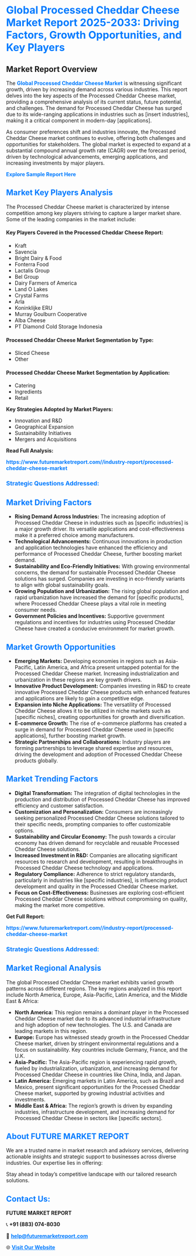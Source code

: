 <h1 style="color: #007BFF;">Global Processed Cheddar Cheese Market Report 2025-2033: Driving Factors, Growth Opportunities, and Key Players</h1>

<section id="overview">
<h2>Market Report Overview</h2>
<p>The <a href="https://www.futuremarketreport.com//industry-report/processed-cheddar-cheese-market" style="color: #007BFF; text-decoration: none;"><strong>Global Processed Cheddar Cheese Market</strong></a> is witnessing significant growth, driven by increasing demand across various industries. This report delves into the key aspects of the Processed Cheddar Cheese market, providing a comprehensive analysis of its current status, future potential, and challenges. The demand for Processed Cheddar Cheese has surged due to its wide-ranging applications in industries such as [insert industries], making it a critical component in modern-day [applications].</p>
<p>As consumer preferences shift and industries innovate, the Processed Cheddar Cheese market continues to evolve, offering both challenges and opportunities for stakeholders. The global market is expected to expand at a substantial compound annual growth rate (CAGR) over the forecast period, driven by technological advancements, emerging applications, and increasing investments by major players.</p>
</section>

<section id="overview">
<p><a href="https://www.futuremarketreport.com//request-sample/reportId=49093" style="color: #007BFF; text-decoration: none;"><strong>Explore Sample Report Here</strong></a></p>
</section>

<section id="key-players">
<h2 style="color: #007BFF;">Market Key Players Analysis</h2>
<p>The Processed Cheddar Cheese market is characterized by intense competition among key players striving to capture a larger market share. Some of the leading companies in the market include:</p>
<h4>Key Players Covered in the Processed Cheddar Cheese Report:</h4>
<ul><li>Kraft</li><li>Savencia</li><li>Bright Dairy &amp; Food</li><li>Fonterra Food</li><li>Lactalis Group</li><li>Bel Group</li><li>Dairy Farmers of America</li><li>Land O Lakes</li><li>Crystal Farms</li><li>Arla</li><li>Koninklijke ERU</li><li>Murray Goulburn Cooperative</li><li>Alba Cheese</li><li>PT Diamond Cold Storage Indonesia</li></ul>
<h4>Processed Cheddar Cheese Market Segmentation by Type:</h4>
<ul><li>Sliced Cheese</li><li>Other</li></ul>

<h4>Processed Cheddar Cheese Market Segmentation by Application:</h4>
<ul><li>Catering</li><li>Ingredients</li><li>Retail</li></ul>
<p><strong>Key Strategies Adopted by Market Players:</strong></p>
<ul>
<li>Innovation and R&D</li>
<li>Geographical Expansion</li>
<li>Sustainability Initiatives</li>
<li>Mergers and Acquisitions</li>
</ul>
</section>

<section>
<p><strong>Read Full Analysis: </strong></p><a href="https://www.futuremarketreport.com//industry-report/processed-cheddar-cheese-market" style="color: #007BFF; text-decoration: none;"><strong>https://www.futuremarketreport.com//industry-report/processed-cheddar-cheese-market</strong></a>
<h3 style="color: #007BFF;">Strategic Questions Addressed:</h3>
</section>

<section id="driving-factors">
<h2 style="color: #007BFF;">Market Driving Factors</h2>
<ul>
<li><strong>Rising Demand Across Industries:</strong> The increasing adoption of Processed Cheddar Cheese in industries such as [specific industries] is a major growth driver. Its versatile applications and cost-effectiveness make it a preferred choice among manufacturers.</li>
<li><strong>Technological Advancements:</strong> Continuous innovations in production and application technologies have enhanced the efficiency and performance of Processed Cheddar Cheese, further boosting market demand.</li>
<li><strong>Sustainability and Eco-Friendly Initiatives:</strong> With growing environmental concerns, the demand for sustainable Processed Cheddar Cheese solutions has surged. Companies are investing in eco-friendly variants to align with global sustainability goals.</li>
<li><strong>Growing Population and Urbanization:</strong> The rising global population and rapid urbanization have increased the demand for [specific products], where Processed Cheddar Cheese plays a vital role in meeting consumer needs.</li>
<li><strong>Government Policies and Incentives:</strong> Supportive government regulations and incentives for industries using Processed Cheddar Cheese have created a conducive environment for market growth.</li>
</ul>
</section>

<section id="growth-opportunities">
<h2 style="color: #007BFF;">Market Growth Opportunities</h2>
<ul>
<li><strong>Emerging Markets:</strong> Developing economies in regions such as Asia-Pacific, Latin America, and Africa present untapped potential for the Processed Cheddar Cheese market. Increasing industrialization and urbanization in these regions are key growth drivers.</li>
<li><strong>Innovative Product Development:</strong> Companies investing in R&D to create innovative Processed Cheddar Cheese products with enhanced features and applications are likely to gain a competitive edge.</li>
<li><strong>Expansion into Niche Applications:</strong> The versatility of Processed Cheddar Cheese allows it to be utilized in niche markets such as [specific niches], creating opportunities for growth and diversification.</li>
<li><strong>E-commerce Growth:</strong> The rise of e-commerce platforms has created a surge in demand for Processed Cheddar Cheese used in [specific applications], further boosting market growth.</li>
<li><strong>Strategic Partnerships and Collaborations:</strong> Industry players are forming partnerships to leverage shared expertise and resources, driving the development and adoption of Processed Cheddar Cheese products globally.</li>
</ul>
</section>

<section id="trending-factors">
<h2 style="color: #007BFF;">Market Trending Factors</h2>
<ul>
<li><strong>Digital Transformation:</strong> The integration of digital technologies in the production and distribution of Processed Cheddar Cheese has improved efficiency and customer satisfaction.</li>
<li><strong>Customization and Personalization:</strong> Consumers are increasingly seeking personalized Processed Cheddar Cheese solutions tailored to their specific needs, prompting companies to offer customizable options.</li>
<li><strong>Sustainability and Circular Economy:</strong> The push towards a circular economy has driven demand for recyclable and reusable Processed Cheddar Cheese solutions.</li>
<li><strong>Increased Investment in R&D:</strong> Companies are allocating significant resources to research and development, resulting in breakthroughs in Processed Cheddar Cheese technology and applications.</li>
<li><strong>Regulatory Compliance:</strong> Adherence to strict regulatory standards, particularly in industries like [specific industries], is influencing product development and quality in the Processed Cheddar Cheese market.</li>
<li><strong>Focus on Cost-Effectiveness:</strong> Businesses are exploring cost-efficient Processed Cheddar Cheese solutions without compromising on quality, making the market more competitive.</li>
</ul>
</section>

<section>
<p><strong>Get Full Report: </strong></p><a href="https://www.futuremarketreport.com//industry-report/processed-cheddar-cheese-market" style="color: #007BFF; text-decoration: none;"><strong>https://www.futuremarketreport.com//industry-report/processed-cheddar-cheese-market</strong></a>
<h3 style="color: #007BFF;">Strategic Questions Addressed:</h3>
</section>


<section id="regional-analysis">
<h2 style="color: #007BFF;">Market Regional Analysis</h2>
<p>The global Processed Cheddar Cheese market exhibits varied growth patterns across different regions. The key regions analyzed in this report include North America, Europe, Asia-Pacific, Latin America, and the Middle East & Africa:</p>
<ul>
<li><strong>North America:</strong> This region remains a dominant player in the Processed Cheddar Cheese market due to its advanced industrial infrastructure and high adoption of new technologies. The U.S. and Canada are leading markets in this region.</li>
<li><strong>Europe:</strong> Europe has witnessed steady growth in the Processed Cheddar Cheese market, driven by stringent environmental regulations and a focus on sustainability. Key countries include Germany, France, and the U.K.</li>
<li><strong>Asia-Pacific:</strong> The Asia-Pacific region is experiencing rapid growth, fueled by industrialization, urbanization, and increasing demand for Processed Cheddar Cheese in countries like China, India, and Japan.</li>
<li><strong>Latin America:</strong> Emerging markets in Latin America, such as Brazil and Mexico, present significant opportunities for the Processed Cheddar Cheese market, supported by growing industrial activities and investments.</li>
<li><strong>Middle East & Africa:</strong> The region’s growth is driven by expanding industries, infrastructure development, and increasing demand for Processed Cheddar Cheese in sectors like [specific sectors].</li>
</ul>
</section>

<footer>
<h2 style="color: #007BFF;">About FUTURE MARKET REPORT</h2>
<p>We are a trusted name in market research and advisory services, delivering actionable insights and strategic support to businesses across diverse industries. Our expertise lies in offering:</p>

<p>Stay ahead in today’s competitive landscape with our tailored research solutions.</p>

<h2 style="color: #007BFF;">Contact Us:</h2>
<p><strong>FUTURE MARKET REPORT</strong></p>
<p>📞 <strong>+91 (883) 074-8030</strong></p>
<p>📧 <strong><a href="mailto:help@futuremarketreport.com" style="color: #007BFF;">help@futuremarketreport.com</a></strong></p>
<p>🌐 <strong><a href="https://www.futuremarketreport.com/" style="color: #007BFF;">Visit Our Website</a></strong></p>
</footer>